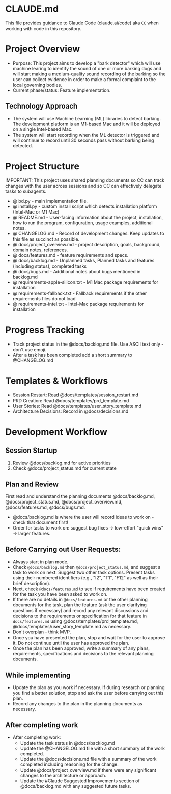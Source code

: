 # CLAUDE.md
This file provides guidance to Claude Code (claude.ai/code) aka `CC` when working with code in this repository.

# Project Overview
- Purpose: This project aims to develop a "bark detector" which will use machine learing to identify the sound of one or more barking dogs and will start making a medium-quality sound recording of the barking so the user can collect evidence in order to make a formal complaint to the local governing bodies.
- Current phase/status: Feature implementation.

## Technology Approach
- The system will use Machine Learning (ML) libraries to detect barking. The development platform is an M1-based Mac and it will be deployed on a single Intel-based Mac.
- The system will start recording when the ML detector is triggered and will continue to record until 30 seconds pass without barking being detected.

# Project Structure
IMPORTANT: This project uses shared planning documents so CC can track changes with the user across sessions and so CC can effectively delegate tasks to subagents.

- @ bd.py - main implementation file.
- @ install.py - custom install script which detects installation platform (Intel-Mac or M1 Mac)
- @ README.md - User-facing information about the project, installation, how to run the program, configuration, usage examples, additional notes.
- @ CHANGELOG.md - Record of development changes. Keep updates to this file as succinct as possible.
- @ docs/project_overview.md - project description, goals, background, domain notes, references.
- @ docs/features.md - feature requirements and specs.
- @ docs/backlog.md - Unplanned tasks, Planned tasks and features (including status), completed tasks
- @ docs/bugs.md - Additional notes about bugs mentioned in backlog.md
- @ requirements-apple-silicon.txt - M1 Mac package requirements for installation
- @ requirements-fallback.txt - Fallback requirements if the other requirements files do not load
- @ requirements-intel.txt - Intel-Mac package requirements for installation

# Progress Tracking
- Track project status in the @docs/backlog.md file. Use ASCII text only - don't use emoji.
- After a task has been completed add a short summary to @CHANGELOG.md

# Templates & Workflows
- Session Restart: Read @docs/templates/session_restart.md
- PRD Creation: Read @docs/templates/prd_template.md
- User Stories: Read @docs/templates/user_story_template.md
- Architecture Decisions: Record in @docs/decisions.md

# Development Workflow

## Session Startup
1. Review @docs/backlog.md for active priorities
2. Check @docs/project_status.md for current state

## Plan and Review
First read and understand the planning documents @docs/backlog.md, @docs/project_status.md, @docs/project_overview.md, @docs/features.md, @docs/bugs.md.
- @docs/backlog.md is where the user will record ideas to work on - check that document first!
- Order for tasks to work on: suggest bug fixes -> low-effort "quick wins" -> larger features.

## Before Carrying out User Requests:
- Always start in plan mode.
- Check `@docs/backlog.md` then `@docs/project_status.md`, and suggest a task to work on next. Suggest two other task options. Present tasks using their numbered identifiers (e.g., "I2", "T1", "F12" as well as their brief description).
- Next, check `@docs/features.md` to see if requirements have been created for the task you have been asked to work on.
- If there are no details in `@docs/features.md` or the other planning documents for the task, plan the feature (ask the user clarifying questions if necessary) and record any relevant discussions and decisions to the requirements or specification for that feature in `docs/features.md` using @docs/templates/prd_template.md, @docs/templates/user_story_template.md as necessary.
- Don't overplan - think MVP.
- Once you have presented the plan, stop and wait for the user to approve it. Do not continue until the user has approved the plan.
- Once the plan has been approved, write a summary of any plans, requirements, specifications and decisions to the relevant planning documents.

## While implementing
- Update the plan as you work if necessary. If during research or planning you find a better solution, stop and ask the user before carrying out this plan. 
- Record any changes to the plan in the planning documents as necessary.

## After completing work
- After completing work:
    - Update the task status in @docs/backlog.md
    - Update the @CHANGELOG.md file with a short summary of the work completed.
    - Update the @docs/decisions.md file with a summary of the work completed including reasoning for the change.
    - Update @docs/project_overview.md if there were any significant changes to the architecture or approach.
    - Update the #Claude Suggested Improvements section of @docs/backlog.md with any suggested future tasks.